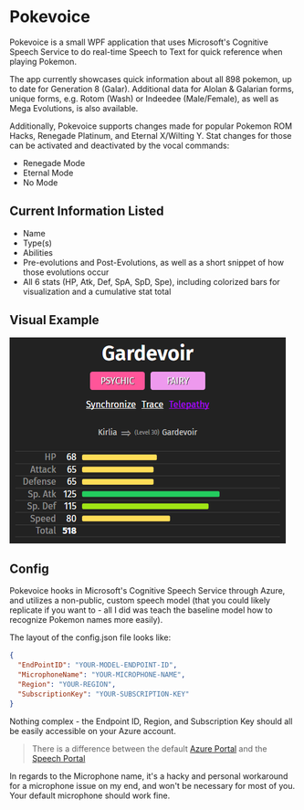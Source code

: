 # Pokevoice
Pokevoice is a small WPF application that uses Microsoft's Cognitive Speech Service to do real-time Speech to Text for quick reference when playing Pokemon.

The app currently showcases quick information about all 898 pokemon, up to date for Generation 8 (Galar). Additional data for Alolan & Galarian forms, unique forms, e.g. Rotom (Wash) or Indeedee (Male/Female), as well as Mega Evolutions, is also available.

Additionally, Pokevoice supports changes made for popular Pokemon ROM Hacks, Renegade Platinum, and Eternal X/Wilting Y. Stat changes for those can be activated and deactivated by the vocal commands:
* Renegade Mode
* Eternal Mode
* No Mode

## Current Information Listed
* Name
* Type(s)
* Abilities
* Pre-evolutions and Post-Evolutions, as well as a short snippet of how those evolutions occur
* All 6 stats (HP, Atk, Def, SpA, SpD, Spe), including colorized bars for visualization and a cumulative stat total

## Visual Example
![Gardevoir by Pokevoice](/Images/GardevoirExample.png)

## Config
Pokevoice hooks in Microsoft's Cognitive Speech Service through Azure, and utilizes a non-public, custom speech model (that you could likely replicate if you want to - all I did was teach the baseline model how to recognize Pokemon names more easily).

The layout of the config.json file looks like:

```json
{
  "EndPointID": "YOUR-MODEL-ENDPOINT-ID",
  "MicrophoneName": "YOUR-MICROPHONE-NAME",
  "Region": "YOUR-REGION",
  "SubscriptionKey": "YOUR-SUBSCRIPTION-KEY"
}
```

Nothing complex - the Endpoint ID, Region, and Subscription Key should all be easily accessible on your Azure account.
> There is a difference between the default [Azure Portal](https://portal.azure.com/#home) and the [Speech Portal](https://speech.microsoft.com/portal)

In regards to the Microphone name, it's a hacky and personal workaround for a microphone issue on my end, and won't be necessary for most of you. Your default microphone should work fine.